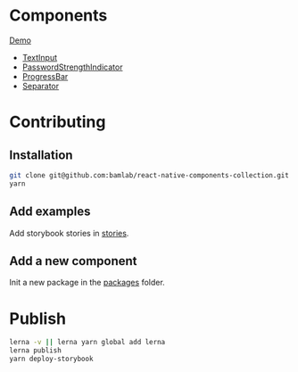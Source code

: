 # Components

[Demo](https://bamlab.github.io/react-native-components-collection/)

* [TextInput](./packages/react-native-component-text-input)
* [PasswordStrengthIndicator](./packages/react-native-component-password-strength-indicator)
* [ProgressBar](./packages/react-native-component-progress-bar)
* [Separator](./packages/react-native-component-separator)

# Contributing
## Installation
```bash
git clone git@github.com:bamlab/react-native-components-collection.git
yarn
```

## Add examples
Add storybook stories in [stories](./stories).

## Add a new component
Init a new package in the [packages](./packages) folder.

# Publish

```bash
lerna -v || lerna yarn global add lerna
lerna publish
yarn deploy-storybook
```
